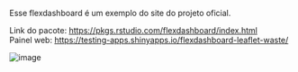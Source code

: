 Esse flexdashboard é um exemplo do site do projeto oficial.       

Link do pacote: https://pkgs.rstudio.com/flexdashboard/index.html       
Painel web: https://testing-apps.shinyapps.io/flexdashboard-leaflet-waste/    

![image](https://github.com/lincolnsotto/my_flexdashboard/assets/26803655/70c64096-24b0-48fe-9ac2-961ad05b60f7)
